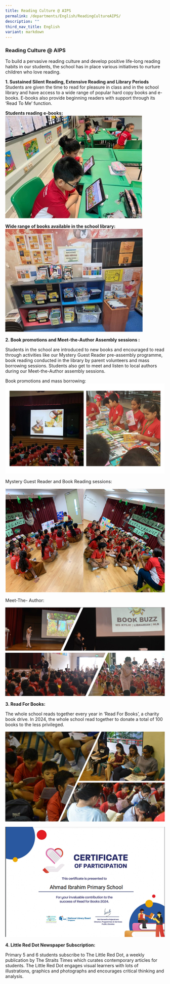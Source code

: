 ```yaml
---
title: Reading Culture @ AIPS
permalink: /departments/English/ReadingCultureAIPS/
description: ""
third_nav_title: English
variant: markdown
---
```

### Reading Culture @ AIPS

To build a pervasive reading culture and develop positive life-long reading habits in our students, the school has in place various initiatives to nurture children who love reading. 

**1. Sustained Silent Reading, Extensive Reading and Library Periods**
Students are given the time to read for pleasure in class and in the school library and have access to a wide range of popular hard copy books and e-books. E-books also provide beginning readers with support through its ‘Read To Me’ function.


**Students reading e-books:**
![](/images/ebooks%202023.jpg)

**Wide range of books available in the school library:**
![](/images/library%20books%202023.jpg)


**2.	Book promotions and Meet-the-Author Assembly sessions :**

Students in the school are introduced to new books and encouraged to read through activities like our Mystery Guest Reader pre-assembly programme, book reading conducted in the library by parent volunteers and mass borrowing sessions. Students also get to meet and listen to local authors during our Meet-the-Author assembly sessions. 

Book promotions and mass borrowing:
![](/images/book%20promotion%202023.jpg)

Mystery Guest Reader and Book Reading sessions:

![](/images/el_pic_3.png)

Meet-The- Author:

![](/images/meet_the_author_2.jpg)

**3.	Read For Books:**

The whole school reads together every year in ‘Read For Books’, a charity book drive. In 2024, the whole school read together to donate a total of 100 books to the less privileged.

![](/images/silent%20reading%202023.jpg)

![](/images/el_pic_4.png)


**4.	Little Red Dot Newspaper Subscription:**

Primary 5 and 6 students subscribe to The Little Red Dot, a weekly publication by The Straits Times which curates contemporary articles for students. The Little Red Dot engages visual learners with lots of illustrations, graphics and photographs and encourages critical thinking and analysis.